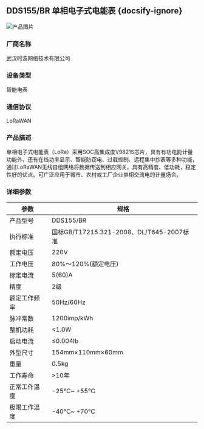 ## DDS155/BR 单相电子式电能表  {docsify-ignore} 

![产品图片](http://www.tw-iot.cn/uploads/202105/609e4519bfb8a.jpg)

### 厂商名称
武汉时波网络技术有限公司

### 设备类型
智能电表

### 通信协议
LoRaWAN

### 产品描述

单相电子式电能表（LoRa）采用SOC高集成度V9821S芯片，具有有功电能计量功能外，还有在线功率显示、智能防窃电、过载控制、远程集中抄表等多种功能，通过LoRaWAN无线自组网络将数据传送到相应网关。具有高精度、低功耗，稳定性好的优点。可广泛应用于城市、农村或工厂企业单相交流电的计量场合。

### 详细参数

|参数|规格|
|-|-|
|产品型号|DDS155/BR|
|执行标准|国标GB/T17215.321-2008、DL/T645-2007标准|
|额定电压|220V|
|工作电压|80%～120%(额定电压)|
|标定电流| 5(60)A|
|精度|2级|
|额定工作频率|50Hz/60Hz|
|脉冲常数|1200imp/kWh|
|整机功耗|<1.0W|
|启动电流|≤0.004Ib|
|外型尺寸|154mm×110mm×60mm|
|重量|0.5kg|
|工作寿命|>10年|
|正常工作温度|-25℃~ +55℃|
|极限工作温度|-40℃~ +70℃|







